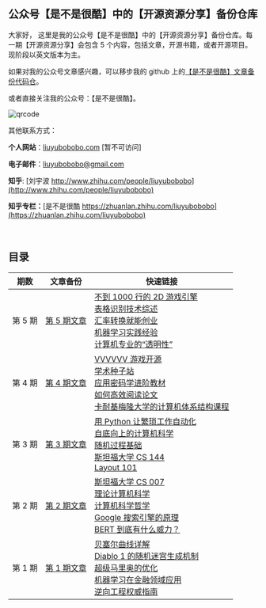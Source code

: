## 公众号【是不是很酷】中的【开源资源分享】备份仓库

大家好， 这里是我的公众号【是不是很酷】中的【开源资源分享】备份仓库。每一期【开源资源分享】会包含 5 个内容，包括文章，开源书籍，或者开源项目。现阶段以英文版本为主。

如果对我的公众号文章感兴趣，可以移步我的 github 上的[【是不是很酷】文章备份代码仓](https://github.com/liuyubobobo/my-blog)。

或者直接关注我的公众号：【是不是很酷】。

![qrcode](qrcode_banner.png)

其他联系方式：

**个人网站**：[liuyubobobo.com](http://liuyubobobo.com) [暂不可访问]

**电子邮件**：[liuyubobobo@gmail.com](mailto:liuyubobobo@gmail.com)

**知乎**: [刘宇波 http://www.zhihu.com/people/liuyubobobo](http://www.zhihu.com/people/liuyubobobo)

**知乎专栏：**[是不是很酷 https://zhuanlan.zhihu.com/liuyubobobo](https://zhuanlan.zhihu.com/liuyubobobo)

<br/>

## 目录

| 期数 | 文章备份 | 快速链接 |  
|:---: | :---: | --- |
| 第 5 期 |  [第 5 期文章](005/) | [不到 1000 行的 2D 游戏引擎](https://github.com/ryanpcmcquen/basque) <br/> [表格识别技术综述](https://nanonets.com/blog/table-extraction-deep-learning/) <br/> [汇率转换就能创业](https://currencyscoop.com/) <br/> [机器学习实践经验](http://martin.zinkevich.org/rules_of_ml/rules_of_ml.pdf) <br/> [计算机专业的“透明性”](https://www.cs.auckland.ac.nz/research/groups/ssg/homepages/yu-cheng/ytu001_PhDThesis.pdf) |
| 第 4 期 | [第 4 期文章](004/) | [VVVVVV 游戏开源](https://github.com/TerryCavanagh/vvvvvv) <br/> [学术种子站](http://academictorrents.com) <br/> [应用密码学进阶教材](https://toc.cryptobook.us/) <br/> [如何高效阅读论文](https://blizzard.cs.uwaterloo.ca/keshav/home/Papers/data/07/paper-reading.pdf) <br/> [卡耐基梅隆大学的计算机体系结构课程](http://course.ece.cmu.edu/~ece447/s14/doku.php?id=start) |
| 第 3 期 | [第 3 期文章](003/) | [用 Python 让繁琐工作自动化](https://automatetheboringstuff.com/2e/) <br/> [自底向上的计算机科学](https://www.bottomupcs.com/index.xhtml) <br/> [随机过程基础](https://web.ma.utexas.edu/users/gordanz/notes/introduction_to_stochastic_processes.pdf) <br/> [斯坦福大学 CS 144](https://cs144.github.io/) <br/> [Layout 101](https://docs.google.com/file/d/0B0gPtgNVonXPT1NsWGpKZWZKV1U/edit) |
| 第 2 期 | [第 2 期文章](002/) | [斯坦福大学 CS 007](https://cs007.blog)<br/> [理论计算机科学](https://introtcs.org/public/index.html)<br/> [计算机科学哲学](https://cse.buffalo.edu/~rapaport/Papers/phics.pdf)<br/> [Google 搜索引擎的原理](https://www.google.com/search/howsearchworks/?fg=1)<br/> [BERT 到底有什么威力？](https://www.blog.google/products/search/search-language-understanding-bert/)|
| 第 1 期 | [第 1 期文章](001/) | [贝塞尔曲线详解](https://pomax.github.io/bezierinfo/)<br/> [Diablo 1 的随机迷宫生成机制](https://www.boristhebrave.com/2019/07/14/dungeon-generation-in-diablo-1/)<br/> [超级马里奥的优化](https://www.freecodecamp.org/news/where-do-all-the-bytes-come-from-f51586690fd0/#.fxlrfohvy)<br/> [机器学习在金融领域应用](https://www.amazon.com/Advances-Financial-Machine-Learning-Marcos/dp/1119482089/)<br/> [逆向工程权威指南](https://beginners.re) |